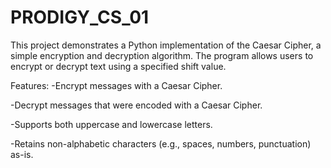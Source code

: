 # PRODIGY_CS_01

This project demonstrates a Python implementation of the Caesar Cipher, a simple encryption and decryption algorithm. The program allows users to encrypt or decrypt text using a specified shift value.

Features:
-Encrypt messages with a Caesar Cipher.

-Decrypt messages that were encoded with a Caesar Cipher.

-Supports both uppercase and lowercase letters.

-Retains non-alphabetic characters (e.g., spaces, numbers, punctuation) as-is.
